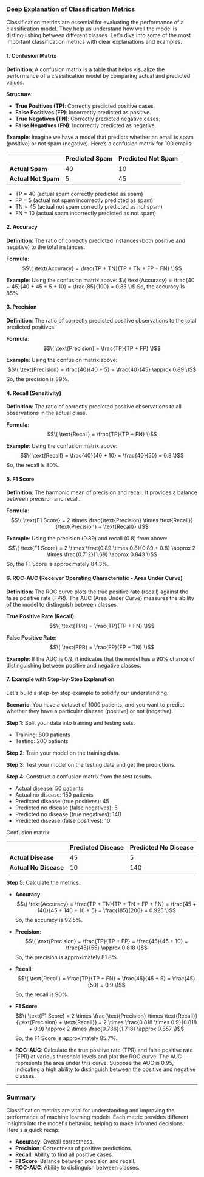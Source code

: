 ### Deep Explanation of Classification Metrics

Classification metrics are essential for evaluating the performance of a classification model. They help us understand how well the model is distinguishing between different classes. Let's dive into some of the most important classification metrics with clear explanations and examples.

#### 1. Confusion Matrix

**Definition**: A confusion matrix is a table that helps visualize the performance of a classification model by comparing actual and predicted values.

**Structure**:
- **True Positives (TP)**: Correctly predicted positive cases.
- **False Positives (FP)**: Incorrectly predicted as positive.
- **True Negatives (TN)**: Correctly predicted negative cases.
- **False Negatives (FN)**: Incorrectly predicted as negative.

**Example**:
Imagine we have a model that predicts whether an email is spam (positive) or not spam (negative). Here’s a confusion matrix for 100 emails:

|               | Predicted Spam | Predicted Not Spam |
|---------------|----------------|--------------------|
| **Actual Spam**     | 40             | 10                 |
| **Actual Not Spam** | 5              | 45                 |

- TP = 40 (actual spam correctly predicted as spam)
- FP = 5 (actual not spam incorrectly predicted as spam)
- TN = 45 (actual not spam correctly predicted as not spam)
- FN = 10 (actual spam incorrectly predicted as not spam)

#### 2. Accuracy

**Definition**: The ratio of correctly predicted instances (both positive and negative) to the total instances.

**Formula**:
$$\( \text{Accuracy} = \frac{TP + TN}{TP + TN + FP + FN} \)$$

**Example**:
Using the confusion matrix above:
$\( \text{Accuracy} = \frac{40 + 45}{40 + 45 + 5 + 10} = \frac{85}{100} = 0.85 \)$
So, the accuracy is 85%.

#### 3. Precision

**Definition**: The ratio of correctly predicted positive observations to the total predicted positives.

**Formula**:
$$\( \text{Precision} = \frac{TP}{TP + FP} \)$$

**Example**:
Using the confusion matrix above:
$$\( \text{Precision} = \frac{40}{40 + 5} = \frac{40}{45} \approx 0.89 \)$$
So, the precision is 89%.

#### 4. Recall (Sensitivity)

**Definition**: The ratio of correctly predicted positive observations to all observations in the actual class.

**Formula**:
$$\( \text{Recall} = \frac{TP}{TP + FN} \)$$

**Example**:
Using the confusion matrix above:
$$\( \text{Recall} = \frac{40}{40 + 10} = \frac{40}{50} = 0.8 \)$$
So, the recall is 80%.

#### 5. F1 Score

**Definition**: The harmonic mean of precision and recall. It provides a balance between precision and recall.

**Formula**:
$$\( \text{F1 Score} = 2 \times \frac{\text{Precision} \times \text{Recall}}{\text{Precision} + \text{Recall}} \)$$

**Example**:
Using the precision (0.89) and recall (0.8) from above:
$$\( \text{F1 Score} = 2 \times \frac{0.89 \times 0.8}{0.89 + 0.8} \approx 2 \times \frac{0.712}{1.69} \approx 0.843 \)$$
So, the F1 Score is approximately 84.3%.

#### 6. ROC-AUC (Receiver Operating Characteristic - Area Under Curve)

**Definition**: The ROC curve plots the true positive rate (recall) against the false positive rate (FPR). The AUC (Area Under Curve) measures the ability of the model to distinguish between classes.

**True Positive Rate (Recall)**:
$$\( \text{TPR} = \frac{TP}{TP + FN} \)$$

**False Positive Rate**:
$$\( \text{FPR} = \frac{FP}{FP + TN} \)$$

**Example**:
If the AUC is 0.9, it indicates that the model has a 90% chance of distinguishing between positive and negative classes.

#### 7. Example with Step-by-Step Explanation

Let's build a step-by-step example to solidify our understanding.

**Scenario**: You have a dataset of 1000 patients, and you want to predict whether they have a particular disease (positive) or not (negative).

**Step 1**: Split your data into training and testing sets.
- Training: 800 patients
- Testing: 200 patients

**Step 2**: Train your model on the training data.

**Step 3**: Test your model on the testing data and get the predictions.

**Step 4**: Construct a confusion matrix from the test results.
- Actual disease: 50 patients
- Actual no disease: 150 patients
- Predicted disease (true positives): 45
- Predicted no disease (false negatives): 5
- Predicted no disease (true negatives): 140
- Predicted disease (false positives): 10

Confusion matrix:

|                       | Predicted Disease | Predicted No Disease |
|-----------------------|-------------------|----------------------|
| **Actual Disease**    | 45                | 5                    |
| **Actual No Disease** | 10                | 140                  |

**Step 5**: Calculate the metrics.

- **Accuracy**:
$$\( \text{Accuracy} = \frac{TP + TN}{TP + TN + FP + FN} = \frac{45 + 140}{45 + 140 + 10 + 5} = \frac{185}{200} = 0.925 \)$$
So, the accuracy is 92.5%.

- **Precision**:
$$\( \text{Precision} = \frac{TP}{TP + FP} = \frac{45}{45 + 10} = \frac{45}{55} \approx 0.818 \)$$
So, the precision is approximately 81.8%.

- **Recall**:
$$\( \text{Recall} = \frac{TP}{TP + FN} = \frac{45}{45 + 5} = \frac{45}{50} = 0.9 \)$$
So, the recall is 90%.

- **F1 Score**:
$$\( \text{F1 Score} = 2 \times \frac{\text{Precision} \times \text{Recall}}{\text{Precision} + \text{Recall}} = 2 \times \frac{0.818 \times 0.9}{0.818 + 0.9} \approx 2 \times \frac{0.736}{1.718} \approx 0.857 \)$$
So, the F1 Score is approximately 85.7%.

- **ROC-AUC**: Calculate the true positive rate (TPR) and false positive rate (FPR) at various threshold levels and plot the ROC curve. The AUC represents the area under this curve. Suppose the AUC is 0.95, indicating a high ability to distinguish between the positive and negative classes.

---

### Summary

Classification metrics are vital for understanding and improving the performance of machine learning models. Each metric provides different insights into the model's behavior, helping to make informed decisions. Here's a quick recap:

- **Accuracy**: Overall correctness.
- **Precision**: Correctness of positive predictions.
- **Recall**: Ability to find all positive cases.
- **F1 Score**: Balance between precision and recall.
- **ROC-AUC**: Ability to distinguish between classes.
